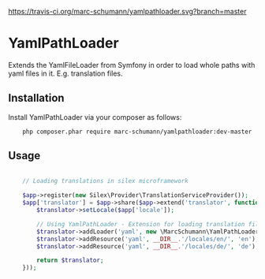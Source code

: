https://travis-ci.org/marc-schumann/yamlpathloader.svg?branch=master

# YamlPathLoader

Extends the YamlFileLoader from Symfony in order to load whole paths with yaml files in it. E.g. translation files.


## Installation

Install YamlPathLoader via your composer as follows:

```
	php composer.phar require marc-schumann/yamlpathloader:dev-master
```


## Usage

```php

	// Loading translations in silex microframework
	
	$app->register(new Silex\Provider\TranslationServiceProvider());
	$app['translator'] = $app->share($app->extend('translator', function($translator, $app) {
   		$translator->setLocale($app['locale']);

    	// Using YamlPathLoader - Extension for loading translation files from a directory
    	$translator->addLoader('yaml', new \MarcSchumann\YamlPathLoader\YamlPathLoader);
    	$translator->addResource('yaml', __DIR__.'/locales/en/', 'en');
    	$translator->addResource('yaml', __DIR__.'/locales/de/', 'de');

    	return $translator;
	}));
```
